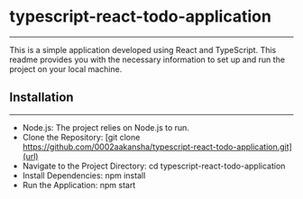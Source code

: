 # typescript-react-todo-application
--------------------------------------------------------------------------------------
This is a simple application developed using React and TypeScript. This readme provides you with the necessary information to set up and run the project on your local machine.

## Installation
--------------------------------------------------------------------------------------
- Node.js: The project relies on Node.js to run.
- Clone the Repository: [git clone https://github.com/0002aakansha/typescript-react-todo-application.git](url)
- Navigate to the Project Directory: cd typescript-react-todo-application
- Install Dependencies: npm install
- Run the Application: npm start

